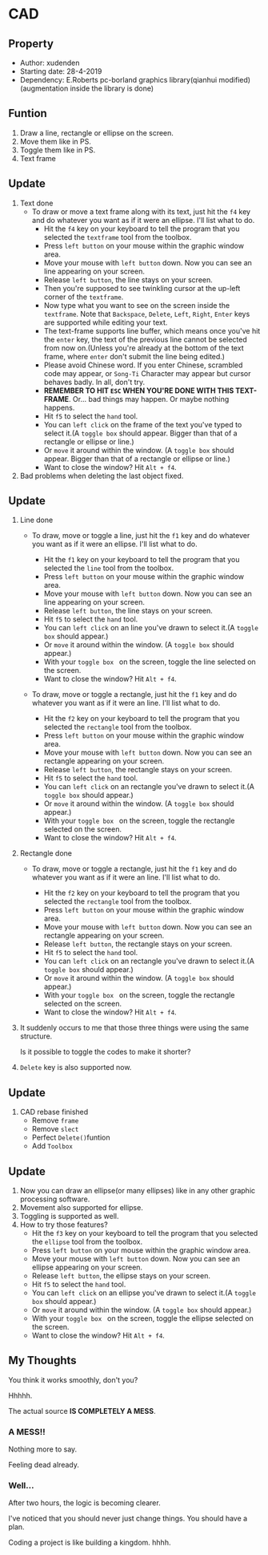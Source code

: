 # CAD



## Property

- Author: xudenden
- Starting date: 28-4-2019
- Dependency: E.Roberts pc-borland graphics library(qianhui modified)(augmentation inside the library is done)



## Funtion

1. Draw a line, rectangle or ellipse on the screen.
2. Move them like in PS.
3. Toggle them like in PS.
4. Text frame



## Update

1. Text done
   - To draw or move a text frame along with its text, just hit the `f4` key and do whatever you want as if it were an ellipse. I'll list what to do.
     - Hit the `f4` key on your keyboard to tell the program that you selected the `textframe` tool from the toolbox.
     - Press `left button` on your mouse within the graphic window area.
     - Move your mouse with `left button` down. Now you can see an line appearing on your screen.
     - Release `left button`, the line stays on your screen.
     - Then you're supposed to see twinkling cursor at the up-left corner of the `textframe`.
     - Now type what you want to see on the screen inside the `textframe`. Note that `Backspace`, `Delete`, `Left`, `Right`, `Enter` keys are supported while editing your text.
     - The text-frame supports line buffer, which means once you've hit the `enter` key, the text of the previous line cannot be selected from now on.(Unless you're already at the bottom of the text frame, where `enter` don't submit the line being edited.)
     - Please avoid Chinese word. If you enter Chinese, scrambled code may appear, or `Song-Ti` Character may appear but cursor behaves badly. In all, don't try.
     - **REMEMBER TO HIT `ESC` WHEN YOU'RE DONE WITH THIS TEXT-FRAME**. Or... bad things may happen. Or maybe nothing happens.
     - Hit `f5` to select the `hand` tool.
     - You can `left click` on the frame of the text you've typed to select it.(A `toggle box` should appear. Bigger than that of a rectangle or ellipse or line.)
     - Or `move` it around within the window. (A `toggle box` should appear. Bigger than that of a rectangle or ellipse or line.)
     - Want to close the window? Hit `Alt + f4`.
2. Bad problems when deleting the last object fixed.



## Update

1. Line done

   - To draw, move or toggle a line, just hit the `f1` key and do whatever you want as if it were an ellipse. I'll list what to do.
     - Hit the `f1` key on your keyboard to tell the program that you selected the `line` tool from the toolbox.
     - Press `left button` on your mouse within the graphic window area.
     - Move your mouse with `left button` down. Now you can see an line appearing on your screen.
     - Release `left button`, the line stays on your screen.
     - Hit `f5` to select the `hand` tool.
     - You can `left click` on an line you've drawn to select it.(A `toggle box` should appear.)
     - Or `move` it around within the window. (A `toggle box` should appear.)
     - With your `toggle box ` on the screen, toggle the line selected on the screen.
     - Want to close the window? Hit `Alt + f4`.
   - To draw, move or toggle a rectangle, just hit the `f1` key and do whatever you want as if it were an line. I'll list what to do.

     - Hit the `f2` key on your keyboard to tell the program that you selected the `rectangle` tool from the toolbox.
     - Press `left button` on your mouse within the graphic window area.
     - Move your mouse with `left button` down. Now you can see an rectangle appearing on your screen.
     - Release `left button`, the rectangle stays on your screen.
     - Hit `f5` to select the `hand` tool.
     - You can `left click` on an rectangle you've drawn to select it.(A `toggle box` should appear.)
     - Or `move` it around within the window. (A `toggle box` should appear.)
     - With your `toggle box ` on the screen, toggle the rectangle selected on the screen.
     - Want to close the window? Hit `Alt + f4`.

2. Rectangle done

   - To draw, move or toggle a rectangle, just hit the `f1` key and do whatever you want as if it were an line. I'll list what to do.

     - Hit the `f2` key on your keyboard to tell the program that you selected the `rectangle` tool from the toolbox.
     - Press `left button` on your mouse within the graphic window area.
     - Move your mouse with `left button` down. Now you can see an rectangle appearing on your screen.
     - Release `left button`, the rectangle stays on your screen.
     - Hit `f5` to select the `hand` tool.
     - You can `left click` on an rectangle you've drawn to select it.(A `toggle box` should appear.)
     - Or `move` it around within the window. (A `toggle box` should appear.)
     - With your `toggle box ` on the screen, toggle the rectangle selected on the screen.
     - Want to close the window? Hit `Alt + f4`.
3. It suddenly occurs to me that those three things were using the same structure.

   Is it possible to toggle the codes to make it shorter?

4. `Delete` key is also supported now.



## Update

1. CAD rebase finished
   - Remove `frame`
   - Remove `slect`
   - Perfect `Delete()`funtion
   - Add `Toolbox`



## Update

1. Now you can draw an ellipse(or many ellipses) like in any other graphic processing software.
2. Movement also supported for ellipse.
3. Toggling is supported as well.
4. How to try those features?
   - Hit the `f3` key on your keyboard to tell the program that you selected the `ellipse` tool from the toolbox.
   - Press `left button` on your mouse within the graphic window area.
   - Move your mouse with `left button` down. Now you can see an ellipse appearing on your screen.
   - Release `left button`, the ellipse stays on your screen.
   - Hit `f5` to select the `hand` tool.
   - You can `left click` on an ellipse you've drawn to select it.(A `toggle box` should appear.)
   - Or `move` it around within the window. (A `toggle box` should appear.)
   - With your `toggle box ` on the screen, toggle the ellipse selected on the screen.
   - Want to close the window? Hit `Alt + f4`.



## My Thoughts

You think it works smoothly, don't you?

Hhhhh.

The actual source **IS COMPLETELY A MESS**.

### A MESS!!

Nothing more to say.

Feeling dead already.

### Well...

After two hours, the logic is becoming clearer.

I've noticed that you should never just change things. You should have a plan.

Coding a project is like building a kingdom. hhhh.

